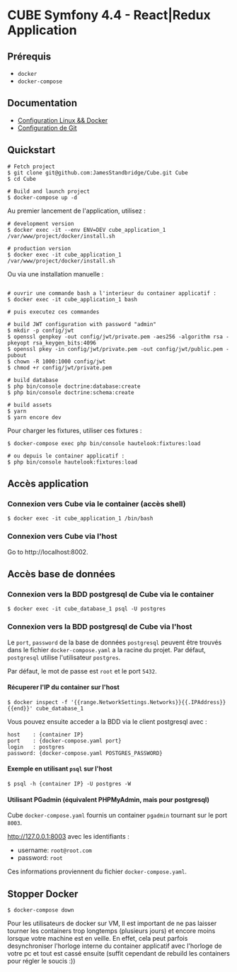 # CUBE Symfony 4.4 - React|Redux Application

## Prérequis

- `docker`
- `docker-compose`

## Documentation

- [Configuration Linux && Docker](https://github.com/JamesStandbridge/Cube/blob/main/documentations/installation-config-ubuntu.md)
- [Configuration de Git](https://github.com/JamesStandbridge/Cube/blob/main/documentations/installation-config-git.md)

## Quickstart

```shell
# Fetch project
$ git clone git@github.com:JamesStandbridge/Cube.git Cube
$ cd Cube

# Build and launch project
$ docker-compose up -d
```
Au premier lancement de l'application, utilisez :
```shell
# development version
$ docker exec -it --env ENV=DEV cube_application_1 /var/www/project/docker/install.sh

# production version
$ docker exec -it cube_application_1 /var/www/project/docker/install.sh
```

Ou via une installation manuelle : 

```shell

# ouvrir une commande bash a l'interieur du container applicatif : 
$ docker exec -it cube_application_1 bash 

# puis executez ces commandes

# build JWT configuration with password "admin"
$ mkdir -p config/jwt
$ openssl genpkey -out config/jwt/private.pem -aes256 -algorithm rsa -pkeyopt rsa_keygen_bits:4096
$ openssl pkey -in config/jwt/private.pem -out config/jwt/public.pem -pubout
$ chown -R 1000:1000 config/jwt
$ chmod +r config/jwt/private.pem 

# build database
$ php bin/console doctrine:database:create
$ php bin/console doctrine:schema:create

# build assets
$ yarn
$ yarn encore dev
```

Pour charger les fixtures, utiliser ces fixtures :
```shell 
$ docker-compose exec php bin/console hautelook:fixtures:load

# ou depuis le container applicatif :
$ php bin/console hautelook:fixtures:load
```

## Accès application

### Connexion vers Cube via le container (accès shell)

```shell
$ docker exec -it cube_application_1 /bin/bash
```

### Connexion vers Cube via l'host

Go to http://localhost:8002.

## Accès base de données

### Connexion vers la BDD postgresql de Cube via le container

```shell
$ docker exec -it cube_database_1 psql -U postgres
```

### Connexion vers la BDD postgresql de Cube via l'host

Le `port`, `password` de la base de données `postgresql` peuvent être trouvés dans le fichier `docker-compose.yaml` a la racine du projet.
Par défaut, `postgresql` utilise l'utilisateur `postgres`.

Par défaut, le mot de passe est `root` et le port `5432`.

#### Récuperer l'IP du container sur l'host

```shell
$ docker inspect -f '{{range.NetworkSettings.Networks}}{{.IPAddress}}{{end}}' cube_database_1
```

Vous pouvez ensuite acceder a la BDD via le client postgresql avec :

```
host    : {container IP}
port    : {docker-compose.yaml port}
login   : postgres
password: {docker-compose.yaml POSTGRES_PASSWORD}
```

#### Exemple en utilisant `psql` sur l'host

```shell
$ psql -h {container IP} -U postgres -W
```

#### Utilisant PGadmin (équivalent PHPMyAdmin, mais pour postgresql)

Cube `docker-compose.yaml` fournis un container `pgadmin` tournant sur le port `8003`.

http://127.0.0.1:8003 avec les identifiants :
* username: `root@root.com`
* password: `root`

Ces informations proviennent du fichier `docker-compose.yaml`.

## Stopper Docker

```shell
$ docker-compose down
```

Pour les utilisateurs de docker sur VM, ll est important de ne pas laisser tourner les containers trop longtemps (plusieurs jours) et encore moins lorsque votre machine est en veille. En effet, cela peut parfois desynchroniser l'horloge interne du container applicatif avec l'horloge de votre pc et tout est cassé ensuite (suffit cependant de rebuild les containers pour régler le soucis :))
